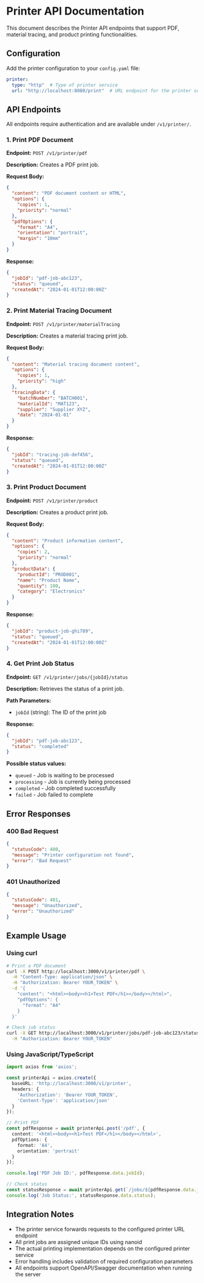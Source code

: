 # Printer API Documentation

This document describes the Printer API endpoints that support PDF, material tracing, and product printing functionalities.

## Configuration

Add the printer configuration to your `config.yaml` file:

```yaml
printer:
  type: "http"  # Type of printer service
  url: "http://localhost:8080/print"  # URL endpoint for the printer service
```

## API Endpoints

All endpoints require authentication and are available under `/v1/printer/`.

### 1. Print PDF Document

**Endpoint:** `POST /v1/printer/pdf`

**Description:** Creates a PDF print job.

**Request Body:**
```json
{
  "content": "PDF document content or HTML",
  "options": {
    "copies": 1,
    "priority": "normal"
  },
  "pdfOptions": {
    "format": "A4",
    "orientation": "portrait",
    "margin": "10mm"
  }
}
```

**Response:**
```json
{
  "jobId": "pdf-job-abc123",
  "status": "queued",
  "createdAt": "2024-01-01T12:00:00Z"
}
```

### 2. Print Material Tracing Document

**Endpoint:** `POST /v1/printer/materialTracing`

**Description:** Creates a material tracing print job.

**Request Body:**
```json
{
  "content": "Material tracing document content",
  "options": {
    "copies": 1,
    "priority": "high"
  },
  "tracingData": {
    "batchNumber": "BATCH001",
    "materialId": "MAT123",
    "supplier": "Supplier XYZ",
    "date": "2024-01-01"
  }
}
```

**Response:**
```json
{
  "jobId": "tracing-job-def456",
  "status": "queued",
  "createdAt": "2024-01-01T12:00:00Z"
}
```

### 3. Print Product Document

**Endpoint:** `POST /v1/printer/product`

**Description:** Creates a product print job.

**Request Body:**
```json
{
  "content": "Product information content",
  "options": {
    "copies": 2,
    "priority": "normal"
  },
  "productData": {
    "productId": "PROD001",
    "name": "Product Name",
    "quantity": 100,
    "category": "Electronics"
  }
}
```

**Response:**
```json
{
  "jobId": "product-job-ghi789",
  "status": "queued",
  "createdAt": "2024-01-01T12:00:00Z"
}
```

### 4. Get Print Job Status

**Endpoint:** `GET /v1/printer/jobs/{jobId}/status`

**Description:** Retrieves the status of a print job.

**Path Parameters:**
- `jobId` (string): The ID of the print job

**Response:**
```json
{
  "jobId": "pdf-job-abc123",
  "status": "completed"
}
```

**Possible status values:**
- `queued` - Job is waiting to be processed
- `processing` - Job is currently being processed
- `completed` - Job completed successfully
- `failed` - Job failed to complete

## Error Responses

### 400 Bad Request
```json
{
  "statusCode": 400,
  "message": "Printer configuration not found",
  "error": "Bad Request"
}
```

### 401 Unauthorized
```json
{
  "statusCode": 401,
  "message": "Unauthorized",
  "error": "Unauthorized"
}
```

## Example Usage

### Using curl

```bash
# Print a PDF document
curl -X POST http://localhost:3000/v1/printer/pdf \
  -H "Content-Type: application/json" \
  -H "Authorization: Bearer YOUR_TOKEN" \
  -d '{
    "content": "<html><body><h1>Test PDF</h1></body></html>",
    "pdfOptions": {
      "format": "A4"
    }
  }'

# Check job status
curl -X GET http://localhost:3000/v1/printer/jobs/pdf-job-abc123/status \
  -H "Authorization: Bearer YOUR_TOKEN"
```

### Using JavaScript/TypeScript

```typescript
import axios from 'axios';

const printerApi = axios.create({
  baseURL: 'http://localhost:3000/v1/printer',
  headers: {
    'Authorization': 'Bearer YOUR_TOKEN',
    'Content-Type': 'application/json'
  }
});

// Print PDF
const pdfResponse = await printerApi.post('/pdf', {
  content: '<html><body><h1>Test PDF</h1></body></html>',
  pdfOptions: {
    format: 'A4',
    orientation: 'portrait'
  }
});

console.log('PDF Job ID:', pdfResponse.data.jobId);

// Check status
const statusResponse = await printerApi.get(`/jobs/${pdfResponse.data.jobId}/status`);
console.log('Job Status:', statusResponse.data.status);
```

## Integration Notes

- The printer service forwards requests to the configured printer URL endpoint
- All print jobs are assigned unique IDs using nanoid
- The actual printing implementation depends on the configured printer service
- Error handling includes validation of required configuration parameters
- All endpoints support OpenAPI/Swagger documentation when running the server